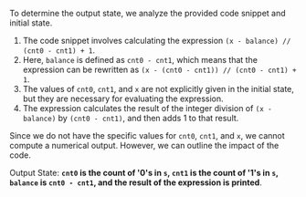 To determine the output state, we analyze the provided code snippet and initial state.

1. The code snippet involves calculating the expression `(x - balance) // (cnt0 - cnt1) + 1`.
2. Here, `balance` is defined as `cnt0 - cnt1`, which means that the expression can be rewritten as `(x - (cnt0 - cnt1)) // (cnt0 - cnt1) + 1`.
3. The values of `cnt0`, `cnt1`, and `x` are not explicitly given in the initial state, but they are necessary for evaluating the expression.
4. The expression calculates the result of the integer division of `(x - balance)` by `(cnt0 - cnt1)`, and then adds 1 to that result.

Since we do not have the specific values for `cnt0`, `cnt1`, and `x`, we cannot compute a numerical output. However, we can outline the impact of the code.

Output State: **`cnt0` is the count of '0's in `s`, `cnt1` is the count of '1's in `s`, `balance` is `cnt0 - cnt1`, and the result of the expression is printed**.